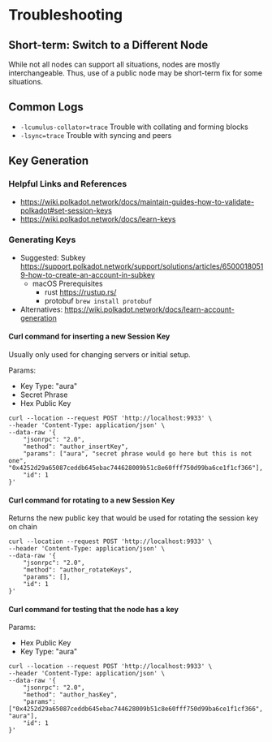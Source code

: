 # Troubleshooting

## Short-term: Switch to a Different Node

While not all nodes can support all situations, nodes are mostly interchangeable.
Thus, use of a public node may be short-term fix for some situations.

## Common Logs

- `-lcumulus-collator=trace` Trouble with collating and forming blocks
- `-lsync=trace` Trouble with syncing and peers

## Key Generation

### Helpful Links and References

- https://wiki.polkadot.network/docs/maintain-guides-how-to-validate-polkadot#set-session-keys
- https://wiki.polkadot.network/docs/learn-keys

### Generating Keys

- Suggested: Subkey https://support.polkadot.network/support/solutions/articles/65000180519-how-to-create-an-account-in-subkey
  - macOS Prerequisites
    - rust https://rustup.rs/
    - protobuf `brew install protobuf`
- Alternatives: https://wiki.polkadot.network/docs/learn-account-generation

#### Curl command for inserting a new Session Key

Usually only used for changing servers or initial setup.

Params:

- Key Type: "aura"
- Secret Phrase
- Hex Public Key

```
curl --location --request POST 'http://localhost:9933' \
--header 'Content-Type: application/json' \
--data-raw '{
    "jsonrpc": "2.0",
    "method": "author_insertKey",
    "params": ["aura", "secret phrase would go here but this is not one", "0x4252d29a65087ceddb645ebac744628009b51c8e60fff750d99ba6ce1f1cf366"],
    "id": 1
}'
```

#### Curl command for rotating to a new Session Key

Returns the new public key that would be used for rotating the session key on chain

```
curl --location --request POST 'http://localhost:9933' \
--header 'Content-Type: application/json' \
--data-raw '{
    "jsonrpc": "2.0",
    "method": "author_rotateKeys",
    "params": [],
    "id": 1
}'
```

#### Curl command for testing that the node has a key

Params:

- Hex Public Key
- Key Type: "aura"

```
curl --location --request POST 'http://localhost:9933' \
--header 'Content-Type: application/json' \
--data-raw '{
    "jsonrpc": "2.0",
    "method": "author_hasKey",
    "params": ["0x4252d29a65087ceddb645ebac744628009b51c8e60fff750d99ba6ce1f1cf366", "aura"],
    "id": 1
}'
```
